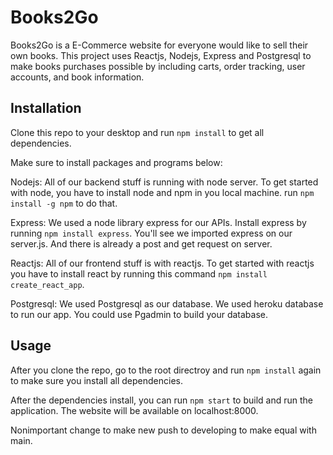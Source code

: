 # Books2Go

Books2Go is a E-Commerce website for everyone would like to sell their own books. This project uses Reactjs, Nodejs, Express and Postgresql to make books purchases possible by including carts, order tracking, user accounts, and book information.

## Installation

Clone this repo to your desktop and run `npm install` to get all dependencies.

Make sure to install packages and programs below:

Nodejs: All of our backend stuff is running with node server. To get started with node, you have to install node and npm in you local machine. run `npm install -g npm` to do that.

Express: We used a node library express for our APIs. Install express by running `npm install express`. You'll see we imported express on our server.js. And there is already a post and get request on server.

Reactjs: All of our frontend stuff is with reactjs. To get started with reactjs you have to install react by running this command `npm install create_react_app`.

Postgresql: We used Postgresql as our database. We used heroku database to run our app. You could use Pgadmin to build your database.

## Usage

After you clone the repo, go to the root directroy and run `npm install` again to make sure you install all dependencies.

After the dependencies install, you can run `npm start` to build and run the application. The website will be available on localhost:8000.

Nonimportant change to make new push to developing to make equal with main.
